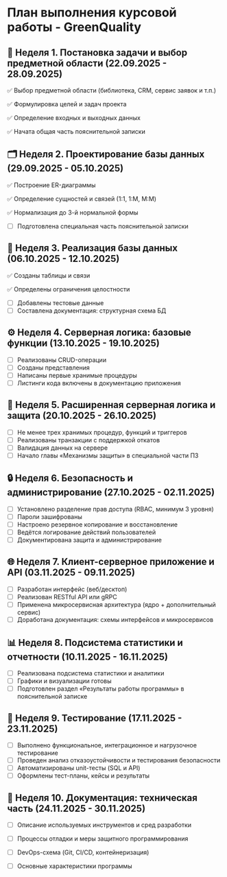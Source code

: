 # План выполнения курсовой работы - GreenQuality

## 📌 Неделя 1. Постановка задачи и выбор предметной области (22.09.2025 - 28.09.2025)

✅ Выбор предметной области (библиотека, CRM, сервис заявок и т.п.)

✅ Формулировка целей и задач проекта

✅ Определение входных и выходных данных

✅ Начата общая часть пояснительной записки 

## 🗂️ Неделя 2. Проектирование базы данных (29.09.2025 - 05.10.2025)

✅ Построение ER-диаграммы

✅ Определение сущностей и связей (1:1, 1:M, M:M)

✅ Нормализация до 3-й нормальной формы

- [ ] Подготовлена специальная часть пояснительной записки

## 💾 Неделя 3. Реализация базы данных (06.10.2025 - 12.10.2025)

✅ Созданы таблицы и связи

✅ Определены ограничения целостности
- [ ] Добавлены тестовые данные
- [ ] Составлена документация: структурная схема БД

## ⚙️ Неделя 4. Серверная логика: базовые функции (13.10.2025 - 19.10.2025)

- [ ] Реализованы CRUD-операции
- [ ] Созданы представления
- [ ] Написаны первые хранимые процедуры
- [ ] Листинги кода включены в документацию приложения

## 🔧 Неделя 5. Расширенная серверная логика и защита (20.10.2025 - 26.10.2025)

- [ ] Не менее трех хранимых процедур, функций и триггеров
- [ ] Реализованы транзакции с поддержкой откатов
- [ ] Валидация данных на сервере
- [ ] Начало главы «Механизмы защиты» в специальной части ПЗ

## 🔒 Неделя 6. Безопасность и администрирование (27.10.2025 - 02.11.2025)

- [ ] Установлено разделение прав доступа (RBAC, минимум 3 уровня)
- [ ] Пароли зашифрованы
- [ ] Настроено резервное копирование и восстановление
- [ ] Ведётся логирование действий пользователей
- [ ] Документирована защита и администрирование

## 🌐 Неделя 7. Клиент-серверное приложение и API (03.11.2025 - 09.11.2025)

- [ ] Разработан интерфейс (веб/десктоп)
- [ ] Реализован RESTful API или gRPC
- [ ] Применена микросервисная архитектура (ядро + дополнительный сервис)
- [ ] Доработана документация: схемы интерфейсов и микросервисов

## 📊 Неделя 8. Подсистема статистики и отчетности (10.11.2025 - 16.11.2025)

- [ ] Реализована подсистема статистики и аналитики
- [ ] Графики и визуализации готовы
- [ ] Подготовлен раздел «Результаты работы программы» в пояснительной записке

## 🧪 Неделя 9. Тестирование (17.11.2025 - 23.11.2025)

- [ ] Выполнено функциональное, интеграционное и нагрузочное тестирование
- [ ] Проведен анализ отказоустойчивости и тестирования безопасности
- [ ] Автоматизированы unit-тесты (SQL и API)
- [ ] Оформлены тест-планы, кейсы и результаты

## 📝 Неделя 10. Документация: техническая часть (24.11.2025 - 30.11.2025)

- [ ] Описание используемых инструментов и сред разработки
- [ ] Процессы отладки и меры защитного программирования
- [ ] DevOps-схема (Git, CI/CD, контейнеризация)
- [ ] Основные характеристики программы

